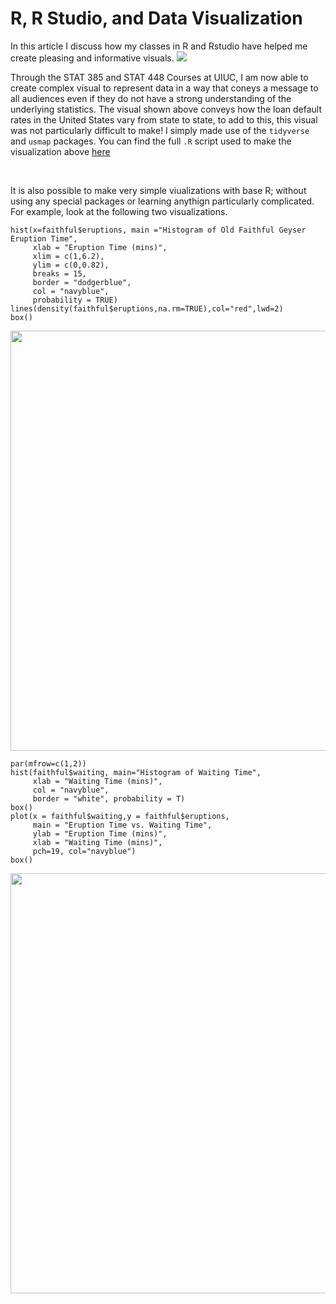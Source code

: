# R, R Studio, and Data Visualization




<p>In this article I discuss how my classes in R and Rstudio have helped me create pleasing and informative visuals. <!--more--> <img src="/images/USdefaults.jpeg" /></p>
<p>Through the STAT 385 and STAT 448 Courses at UIUC, I am now able to create complex visual to represent data in a way that coneys a message to all audiences even if they do not have a strong understanding of the underlying statistics. The visual shown above conveys how the loan default rates in the United States vary from state to state, to add to this, this visual was not particularly difficult to make! I simply made use of the <code>tidyverse</code> and <code>usmap</code> packages. You can find the full <code>.R</code> script used to make the visualization above <a href="/RScripts/data-challenge-1.R">here</a></p>
<p> </p>
<p>It is also possible to make very simple viualizations with base R; without using any special packages or learning anythign particularly complicated. For example, look at the following two visualizations.</p>
<pre class="r"><code>hist(x=faithful$eruptions, main =&quot;Histogram of Old Faithful Geyser Eruption Time&quot;,
     xlab = &quot;Eruption Time (mins)&quot;,
     xlim = c(1,6.2),
     ylim = c(0,0.82),
     breaks = 15,
     border = &quot;dodgerblue&quot;,
     col = &quot;navyblue&quot;,
     probability = TRUE)
lines(density(faithful$eruptions,na.rm=TRUE),col=&quot;red&quot;,lwd=2)
box()</code></pre>
<p><img src="/ posts/2020-03-07-r-r-studio-and-data-visualization_files/figure-html/unnamed-chunk-1-1.png" width="672" /></p>
<pre class="r"><code>par(mfrow=c(1,2))
hist(faithful$waiting, main=&quot;Histogram of Waiting Time&quot;,
     xlab = &quot;Waiting Time (mins)&quot;,
     col = &quot;navyblue&quot;,
     border = &quot;white&quot;, probability = T)
box()
plot(x = faithful$waiting,y = faithful$eruptions, 
     main = &quot;Eruption Time vs. Waiting Time&quot;, 
     ylab = &quot;Eruption Time (mins)&quot;, 
     xlab = &quot;Waiting Time (mins)&quot;,
     pch=19, col=&quot;navyblue&quot;)
box()</code></pre>
<p><img src="/ posts/2020-03-07-r-r-studio-and-data-visualization_files/figure-html/unnamed-chunk-2-1.png" width="672" /></p>

